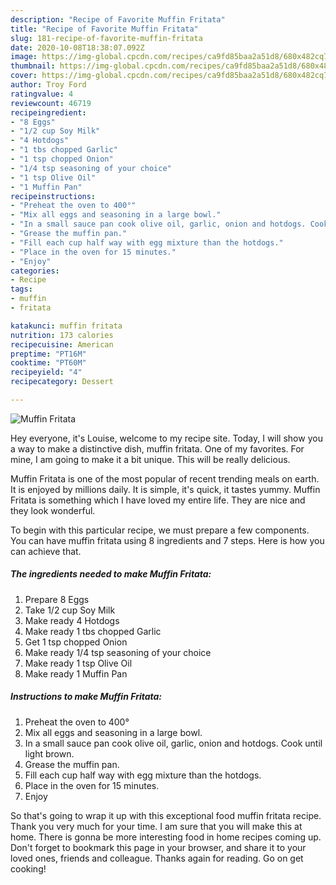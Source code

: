 ```yaml
---
description: "Recipe of Favorite Muffin Fritata"
title: "Recipe of Favorite Muffin Fritata"
slug: 181-recipe-of-favorite-muffin-fritata
date: 2020-10-08T18:38:07.092Z
image: https://img-global.cpcdn.com/recipes/ca9fd85baa2a51d8/680x482cq70/muffin-fritata-recipe-main-photo.jpg
thumbnail: https://img-global.cpcdn.com/recipes/ca9fd85baa2a51d8/680x482cq70/muffin-fritata-recipe-main-photo.jpg
cover: https://img-global.cpcdn.com/recipes/ca9fd85baa2a51d8/680x482cq70/muffin-fritata-recipe-main-photo.jpg
author: Troy Ford
ratingvalue: 4
reviewcount: 46719
recipeingredient:
- "8 Eggs"
- "1/2 cup Soy Milk"
- "4 Hotdogs"
- "1 tbs chopped Garlic"
- "1 tsp chopped Onion"
- "1/4 tsp seasoning of your choice"
- "1 tsp Olive Oil"
- "1 Muffin Pan"
recipeinstructions:
- "Preheat the oven to 400°"
- "Mix all eggs and seasoning in a large bowl."
- "In a small sauce pan cook olive oil, garlic, onion and hotdogs. Cook until light brown."
- "Grease the muffin pan."
- "Fill each cup half way with egg mixture than the hotdogs."
- "Place in the oven for 15 minutes."
- "Enjoy"
categories:
- Recipe
tags:
- muffin
- fritata

katakunci: muffin fritata 
nutrition: 173 calories
recipecuisine: American
preptime: "PT16M"
cooktime: "PT60M"
recipeyield: "4"
recipecategory: Dessert

---
```



![Muffin Fritata](https://img-global.cpcdn.com/recipes/ca9fd85baa2a51d8/680x482cq70/muffin-fritata-recipe-main-photo.jpg)

Hey everyone, it's Louise, welcome to my recipe site. Today, I will show you a way to make a distinctive dish, muffin fritata. One of my favorites. For mine, I am going to make it a bit unique. This will be really delicious.



Muffin Fritata is one of the most popular of recent trending meals on earth. It is enjoyed by millions daily. It is simple, it's quick, it tastes yummy. Muffin Fritata is something which I have loved my entire life. They are nice and they look wonderful.


To begin with this particular recipe, we must prepare a few components. You can have muffin fritata using 8 ingredients and 7 steps. Here is how you can achieve that.

<!--inarticleads1-->

##### The ingredients needed to make Muffin Fritata:

1. Prepare 8 Eggs
1. Take 1/2 cup Soy Milk
1. Make ready 4 Hotdogs
1. Make ready 1 tbs chopped Garlic
1. Get 1 tsp chopped Onion
1. Make ready 1/4 tsp seasoning of your choice
1. Make ready 1 tsp Olive Oil
1. Make ready 1 Muffin Pan




<!--inarticleads2-->

##### Instructions to make Muffin Fritata:

1. Preheat the oven to 400°
1. Mix all eggs and seasoning in a large bowl.
1. In a small sauce pan cook olive oil, garlic, onion and hotdogs. Cook until light brown.
1. Grease the muffin pan.
1. Fill each cup half way with egg mixture than the hotdogs.
1. Place in the oven for 15 minutes.
1. Enjoy




So that's going to wrap it up with this exceptional food muffin fritata recipe. Thank you very much for your time. I am sure that you will make this at home. There is gonna be more interesting food in home recipes coming up. Don't forget to bookmark this page in your browser, and share it to your loved ones, friends and colleague. Thanks again for reading. Go on get cooking!
